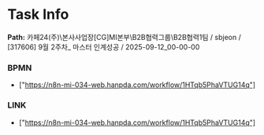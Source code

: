 # Task Info

**Path:** 카페24(주)\본사사업장\[CG]MI본부\B2B협력그룹\B2B협력1팀 / sbjeon / [317606] 9월 2주차_ 마스터 인계성공 / 2025-09-12_00-00-00

### BPMN
- ["https://n8n-mi-034-web.hanpda.com/workflow/1HTqb5PhaVTUG14q"]

### LINK
- ["https://n8n-mi-034-web.hanpda.com/workflow/1HTqb5PhaVTUG14q"]

